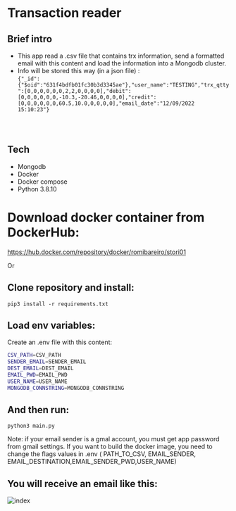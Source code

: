 # Transaction reader

## Brief intro
- This app read a .csv file that contains trx information, send a formatted email with this content and load the information into a Mongodb cluster.
- Info will be stored this way (in a json file) : 
</br> <code>{"_id":{"$oid":"631f4bdfb01fc30b3d3345ae"},"user_name":"TESTING","trx_qtty":[0,0,0,0,0,0,2,2,0,0,0,0],"debit":[0,0,0,0,0,0,-10.3,-20.46,0,0,0,0],"credit":[0,0,0,0,0,0,60.5,10.0,0,0,0,0],"email_date":"12/09/2022 15:10:23"}
</code>

## Tech
- Mongodb 
- Docker
- Docker compose
- Python 3.8.10

# Download docker container from DockerHub:
https://hub.docker.com/repository/docker/romibareiro/stori01

Or

## Clone repository and install:
<code>pip3 install -r requirements.txt</code>

## Load env variables:
Create an .env file with this content:

```sh
CSV_PATH=CSV_PATH
SENDER_EMAIL=SENDER_EMAIL
DEST_EMAIL=DEST_EMAIL
EMAIL_PWD=EMAIL_PWD
USER_NAME=USER_NAME
MONGODB_CONNSTRING=MONGODB_CONNSTRING
```

## And then run:
<code>python3  main.py
</code>


Note: if your email sender is a gmal account, you must get app password from gmail settings.
If you want to build the docker image, you need to change the flags values in .env ( PATH_TO_CSV, EMAIL_SENDER, EMAIL_DESTINATION,EMAIL_SENDER_PWD,USER_NAME)

## You will receive an email like this: 


![index](https://user-images.githubusercontent.com/100946603/189212924-1cd51e00-cfa7-4c53-8ebd-18bd6328c7e8.jpeg)
